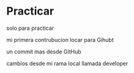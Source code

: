 # Practicar

solo para practicar

mi primera contrubucion locar para Gihubt

un commit mas desde GitHub



cambios desde mi rama local llamada developer

